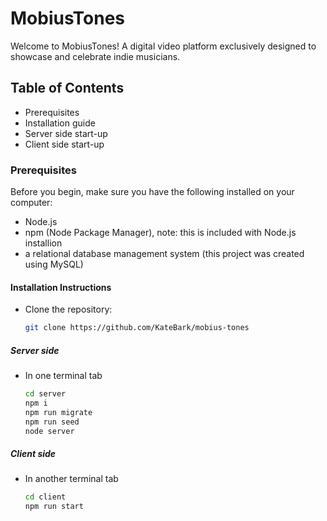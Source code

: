 # MobiusTones

Welcome to MobiusTones! A digital video platform exclusively designed to showcase and celebrate indie musicians.

## Table of Contents

- Prerequisites
- Installation guide
- Server side start-up
- Client side start-up

### Prerequisites

Before you begin, make sure you have the following installed on your computer:
- Node.js
- npm (Node Package Manager), note: this is included with Node.js installion
- a relational database management system (this project was created using MySQL)

#### Installation Instructions

- Clone the repository:

    ```bash
    git clone https://github.com/KateBark/mobius-tones

##### Server side
- In one terminal tab

    ```bash
    cd server
    npm i
    npm run migrate
    npm run seed
    node server
    ```

##### Client side
- In another terminal tab

    ```bash
    cd client
    npm run start
    ```
